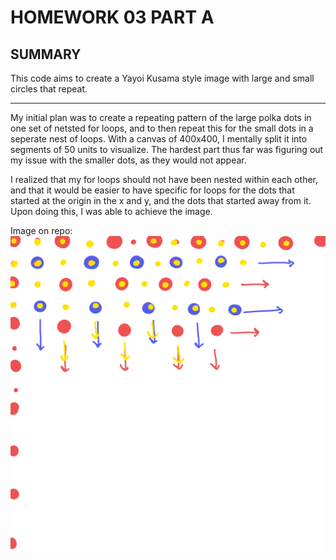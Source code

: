 # HOMEWORK 03 PART A

## SUMMARY
This code aims to create a Yayoi Kusama style image with large and small circles that repeat.

----

My initial plan was to create a repeating pattern of the large polka dots in one set of netsted for loops, and to then repeat this for the small dots in a seperate nest of loops. With a canvas of 400x400, I mentally split it into segments of 50 units to visualize. The hardest part thus far was figuring out my issue with the smaller dots, as they would not appear.

I realized that my for loops should not have been nested within each other, and that it would be easier to have specific for loops for the dots that started at the origin in the x and y, and the dots that started away from it. Upon doing this, I was able to achieve the image. 

Image on repo:  
![Here is how I conceptualized my sketch:](./ImageHW03A.png)